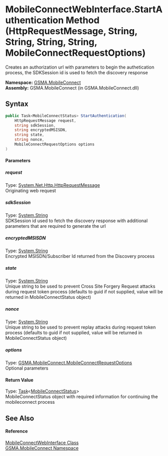 MobileConnectWebInterface.StartAuthentication Method (HttpRequestMessage, String, String, String, String, MobileConnectRequestOptions)
======================================================================================================================================
Creates an authorization url with parameters to begin the authetication process, the SDKSession id is used to fetch the discovery response

**Namespace:** [GSMA.MobileConnect][1]  
**Assembly:** GSMA.MobileConnect (in GSMA.MobileConnect.dll)

Syntax
------

```csharp
public Task<MobileConnectStatus> StartAuthentication(
	HttpRequestMessage request,
	string sdkSession,
	string encryptedMSISDN,
	string state,
	string nonce,
	MobileConnectRequestOptions options
)
```

#### Parameters

##### *request*
Type: [System.Net.Http.HttpRequestMessage][2]  
Originating web request

##### *sdkSession*
Type: [System.String][3]  
SDKSession id used to fetch the discovery response with additional parameters that are required to generate the url

##### *encryptedMSISDN*
Type: [System.String][3]  
Encrypted MSISDN/Subscriber Id returned from the Discovery process

##### *state*
Type: [System.String][3]  
Unique string to be used to prevent Cross Site Forgery Request attacks during request token process (defaults to guid if not supplied, value will be returned in MobileConnectStatus object)

##### *nonce*
Type: [System.String][3]  
Unique string to be used to prevent replay attacks during request token process (defaults to guid if not supplied, value will be returned in MobileConnectStatus object)

##### *options*
Type: [GSMA.MobileConnect.MobileConnectRequestOptions][4]  
Optional parameters

#### Return Value
Type: [Task][5]&lt;[MobileConnectStatus][6]>  
MobileConnectStatus object with required information for continuing the mobileconnect process

See Also
--------

#### Reference
[MobileConnectWebInterface Class][7]  
[GSMA.MobileConnect Namespace][1]  

[1]: ../README.md
[2]: http://msdn.microsoft.com/en-us/library/hh159020
[3]: http://msdn.microsoft.com/en-us/library/s1wwdcbf
[4]: ../MobileConnectRequestOptions/README.md
[5]: http://msdn.microsoft.com/en-us/library/dd321424
[6]: ../MobileConnectStatus/README.md
[7]: README.md
[8]: ../../_icons/Help.png